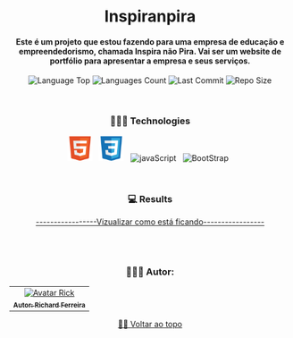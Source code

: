 <div align="center">
  
# Inspiranpira  

<h4>Este é um projeto que estou fazendo para uma empresa de educação e empreendedorismo, chamada Inspira não Pira. Vai ser um website de portfólio para apresentar a empresa e seus serviços. </h4>
  
<p>
<!-- Image Shields -->
<img  alt="Language Top"  src="https://img.shields.io/github/languages/top/RickFerreira/Inspiranpira">
<img  alt="Languages Count"  src="https://img.shields.io/github/languages/count/RickFerreira/Inspiranpira">
<img  alt="Last Commit"  src="https://img.shields.io/github/last-commit/RickFerreira/Inspiranpira">
<img  alt="Repo Size"  src="https://img.shields.io/github/repo-size/RickFerreira/Inspiranpira">
</a>
</p>

<br> 

### 👨🏻‍💻 Technologies

<img src="https://raw.githubusercontent.com/devicons/devicon/master/icons/html5/html5-original.svg" alt="Html" width="45"> &nbsp;
<img src="https://raw.githubusercontent.com/devicons/devicon/master/icons/css3/css3-original.svg" alt="Css" width="45"> &nbsp;
<img src="https://logospng.org/download/javascript/logo-javascript-icon-1024.png" alt="javaScript" width="50"> &nbsp;
<img src="https://brandlogos.net/wp-content/uploads/2021/09/bootstrap-logo.png" alt="BootStrap" width="66"> &nbsp;
  
<br>

### 💻 Results


<a href="https://rickferreira.github.io/Inspiranpira/">-----------------Vizualizar como está ficando-----------------</a>

<br><br>

### 👨🏻‍💻 Autor:

<table>
  <tr>
    <td align="center">
      <a href="https://github.com/RickFerreira">
        <img src="https://avatars.githubusercontent.com/u/40415279?v=4" width="100px;" alt="Avatar Rick"/><br>
        <sub>
          <b>Autor: Richard Ferreira</b>
        </sub>
      </a>
    </td>
  </tr>
</table>

[☝🏽 Voltar ao topo](#Inspiranpira)<br>

</div>
